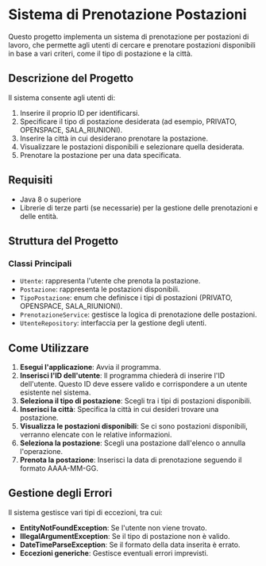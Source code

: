 # Sistema di Prenotazione Postazioni

Questo progetto implementa un sistema di prenotazione per postazioni di lavoro, che permette agli utenti di cercare e prenotare postazioni disponibili in base a vari criteri, come il tipo di postazione e la città.

## Descrizione del Progetto

Il sistema consente agli utenti di:

1. Inserire il proprio ID per identificarsi.
2. Specificare il tipo di postazione desiderata (ad esempio, PRIVATO, OPENSPACE, SALA_RIUNIONI).
3. Inserire la città in cui desiderano prenotare la postazione.
4. Visualizzare le postazioni disponibili e selezionare quella desiderata.
5. Prenotare la postazione per una data specificata.

## Requisiti

- Java 8 o superiore
- Librerie di terze parti (se necessarie) per la gestione delle prenotazioni e delle entità.

## Struttura del Progetto

### Classi Principali

- `Utente`: rappresenta l'utente che prenota la postazione.
- `Postazione`: rappresenta le postazioni disponibili.
- `TipoPostazione`: enum che definisce i tipi di postazioni (PRIVATO, OPENSPACE, SALA_RIUNIONI).
- `PrenotazioneService`: gestisce la logica di prenotazione delle postazioni.
- `UtenteRepository`: interfaccia per la gestione degli utenti.

## Come Utilizzare

1. **Esegui l'applicazione**: Avvia il programma. 
2. **Inserisci l'ID dell'utente**: Il programma chiederà di inserire l'ID dell'utente. Questo ID deve essere valido e corrispondere a un utente esistente nel sistema.
3. **Seleziona il tipo di postazione**: Scegli tra i tipi di postazioni disponibili.
4. **Inserisci la città**: Specifica la città in cui desideri trovare una postazione.
5. **Visualizza le postazioni disponibili**: Se ci sono postazioni disponibili, verranno elencate con le relative informazioni.
6. **Seleziona la postazione**: Scegli una postazione dall'elenco o annulla l'operazione.
7. **Prenota la postazione**: Inserisci la data di prenotazione seguendo il formato AAAA-MM-GG.

## Gestione degli Errori

Il sistema gestisce vari tipi di eccezioni, tra cui:

- **EntityNotFoundException**: Se l'utente non viene trovato.
- **IllegalArgumentException**: Se il tipo di postazione non è valido.
- **DateTimeParseException**: Se il formato della data inserita è errato.
- **Eccezioni generiche**: Gestisce eventuali errori imprevisti.
